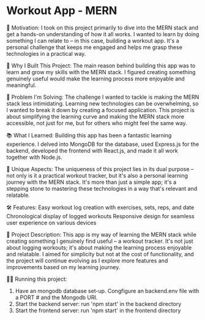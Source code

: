 # Workout App - MERN

🚀 Motivation:
I took on this project primarily to dive into the MERN stack and get a hands-on understanding of how it all works. I wanted to learn by doing something I can relate to – in this case, building a workout app. It's a personal challenge that keeps me engaged and helps me grasp these technologies in a practical way.

🧰 Why I Built This Project:
The main reason behind building this app was to learn and grow my skills with the MERN stack. I figured creating something genuinely useful would make the learning process more enjoyable and meaningful.

🧩 Problem I'm Solving:
The challenge I wanted to tackle is making the MERN stack less intimidating. Learning new technologies can be overwhelming, so I wanted to break it down by creating a focused application. This project is about simplifying the learning curve and making the MERN stack more accessible, not just for me, but for others who might feel the same way.

📚 What I Learned:
Building this app has been a fantastic learning experience. I delved into MongoDB for the database, used Express.js for the backend, developed the frontend with React.js, and made it all work together with Node.js.

💫 Unique Aspects:
The uniqueness of this project lies in its dual purpose – not only is it a practical workout tracker, but it's also a personal learning journey with the MERN stack. It's more than just a simple app; it's a stepping stone to mastering these technologies in a way that's relevant and relatable.

🛠️ Features:
Easy workout log creation with exercises, sets, reps, and date
Chronological display of logged workouts
Responsive design for seamless user experience on various devices

📝 Project Description:
This app is my way of learning the MERN stack while creating something I genuinely find useful – a workout tracker. It's not just about logging workouts; it's about making the learning process enjoyable and relatable. I aimed for simplicity but not at the cost of functionality, and the project will continue evolving as I explore more features and improvements based on my learning journey.

🏃🏾 Running this project:
1. Have an mongodb database set-up. Congfigure an backend.env file with a PORT # and the Mongodb URI.
2. Start the backend server: run 'npm start' in the backend directory
3. Start the frontend server: run 'npm start' in the frontend directory
